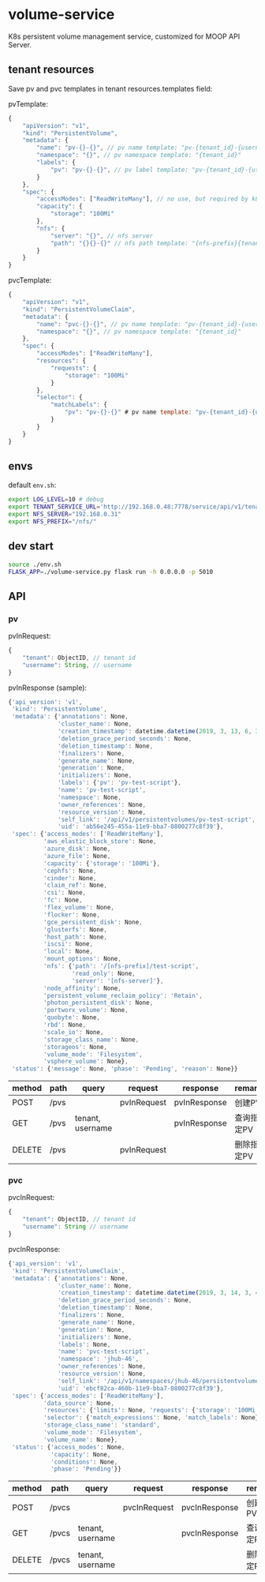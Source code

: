 # volume-service

K8s persistent volume management service, customized for MOOP API Server.  

## tenant resources

Save pv and pvc templates in tenant resources.templates field:  

pvTemplate:  

```js
{
    "apiVersion": "v1",
    "kind": "PersistentVolume",
    "metadata": {
        "name": "pv-{}-{}", // pv name template: "pv-{tenant_id}-{username}"
        "namespace": "{}", // pv namespace template: "{tenant_id}"
        "labels": {
            "pv": "pv-{}-{}", // pv label template: "pv-{tenant_id}-{username}"
        }
    },
    "spec": {
        "accessModes": ["ReadWriteMany"], // no use, but required by k8s
        "capacity": {
            "storage": "100Mi"
        },
        "nfs": {
            "server": "{}", // nfs server
            "path": "{}{}-{}" // nfs path template: "{nfs-prefix}{tenant_id}-{username}"
        }
    }
}
```

pvcTemplate:  

```js
{
    "apiVersion": "v1",
    "kind": "PersistentVolumeClaim",
    "metadata": {
        "name": "pvc-{}-{}", // pv name template: "pv-{tenant_id}-{username}"
        "namespace": "{}", // pv namespace template: "{tenant_id}"
    },
    "spec": {
        "accessModes": ["ReadWriteMany"],
        "resources": {
            "requests": {
                "storage": "100Mi"
            }
        },
        "selector": {
            "matchLabels": {
                "pv": "pv-{}-{}" # pv name template: "pv-{tenant_id}-{username}"
            }
        }
    }
}
```

## envs

default ```env.sh```:  

```sh
export LOG_LEVEL=10 # debug
export TENANT_SERVICE_URL='http://192.168.0.48:7778/service/api/v1/tenants'
export NFS_SERVER="192.168.0.31"
export NFS_PREFIX="/nfs/"
```

## dev start

```sh
source ./env.sh
FLASK_APP=./volume-service.py flask run -h 0.0.0.0 -p 5010
```

## API

### pv

pvInRequest:  

```js
{
    "tenant": ObjectID, // tenant id
    "username": String, // username
}
```

pvInResponse (sample):  

```js
{'api_version': 'v1',
 'kind': 'PersistentVolume',
 'metadata': {'annotations': None,
              'cluster_name': None,
              'creation_timestamp': datetime.datetime(2019, 3, 13, 6, 38, 53, tzinfo=tzutc()),
              'deletion_grace_period_seconds': None,
              'deletion_timestamp': None,
              'finalizers': None,
              'generate_name': None,
              'generation': None,
              'initializers': None,
              'labels': {'pv': 'pv-test-script'},
              'name': 'pv-test-script',
              'namespace': None,
              'owner_references': None,
              'resource_version': None,
              'self_link': '/api/v1/persistentvolumes/pv-test-script',
              'uid': 'ab56e245-455a-11e9-bba7-0800277c8f39'},
 'spec': {'access_modes': ['ReadWriteMany'],
          'aws_elastic_block_store': None,
          'azure_disk': None,
          'azure_file': None,
          'capacity': {'storage': '100Mi'},
          'cephfs': None,
          'cinder': None,
          'claim_ref': None,
          'csi': None,
          'fc': None,
          'flex_volume': None,
          'flocker': None,
          'gce_persistent_disk': None,
          'glusterfs': None,
          'host_path': None,
          'iscsi': None,
          'local': None,
          'mount_options': None,
          'nfs': {'path': '/[nfs-prefix]/test-script',
                  'read_only': None,
                  'server': '[nfs-server]'},
          'node_affinity': None,
          'persistent_volume_reclaim_policy': 'Retain',
          'photon_persistent_disk': None,
          'portworx_volume': None,
          'quobyte': None,
          'rbd': None,
          'scale_io': None,
          'storage_class_name': None,
          'storageos': None,
          'volume_mode': 'Filesystem',
          'vsphere_volume': None},
 'status': {'message': None, 'phase': 'Pending', 'reason': None}}
```

| method | path | query | request | response | remark |
| ------ | ---- | ----- | ------- | -------- | ------ |
| POST | /pvs | | pvInRequest | pvInResponse | 创建PV |
| GET | /pvs | tenant, username | | pvInResponse | 查询指定PV |
| DELETE | /pvs | | pvInRequest | | 删除指定PV |

### pvc

pvcInRequest:  

```js
{
    "tenant": ObjectID, // tenant id
    "username": String // username
}
```

pvcInResponse:  

```js
{'api_version': 'v1',
 'kind': 'PersistentVolumeClaim',
 'metadata': {'annotations': None,
              'cluster_name': None,
              'creation_timestamp': datetime.datetime(2019, 3, 14, 3, 47, 42, tzinfo=tzutc()),
              'deletion_grace_period_seconds': None,
              'deletion_timestamp': None,
              'finalizers': None,
              'generate_name': None,
              'generation': None,
              'initializers': None,
              'labels': None,
              'name': 'pvc-test-script',
              'namespace': 'jhub-46',
              'owner_references': None,
              'resource_version': None,
              'self_link': '/api/v1/namespaces/jhub-46/persistentvolumeclaims/pvc-test-script',
              'uid': 'ebcf82ca-460b-11e9-bba7-0800277c8f39'},
 'spec': {'access_modes': ['ReadWriteMany'],
          'data_source': None,
          'resources': {'limits': None, 'requests': {'storage': '100Mi'}},
          'selector': {'match_expressions': None, 'match_labels': None},
          'storage_class_name': 'standard',
          'volume_mode': 'Filesystem',
          'volume_name': None},
 'status': {'access_modes': None,
            'capacity': None,
            'conditions': None,
            'phase': 'Pending'}}
```

| method | path | query | request | response | remark |
| ------ | ---- | ----- | ------- | -------- | ------ |
| POST | /pvcs | | pvcInRequest | pvcInResponse | 创建PVC |
| GET | /pvcs | tenant, username | | pvcInResponse | 查询指定PVC |
| DELETE | /pvcs | tenant, username | | | 删除指定PVC |
